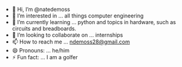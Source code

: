 - 👋 Hi, I’m @natedemoss
- 👀 I’m interested in ... all things computer engineering
- 🌱 I’m currently learning ... python and topics in hardware, such as circuits and breadboards. 
- 💞️ I’m looking to collaborate on ... internships
- 📫 How to reach me ... ndemoss28@gmail.com
- 😄 Pronouns: ... he/him
- ⚡ Fun fact: ... I am a golfer 

<!---
natedemoss/natedemoss is a ✨ special ✨ repository because its `README.md` (this file) appears on your GitHub profile.
You can click the Preview link to take a look at your changes.
--->

